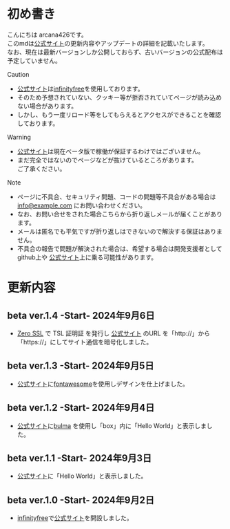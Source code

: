 # 初め書き

こんにちは arcana426です。<br>
このmdは<a href="https://arcana426.42web.io" target="_blank">公式サイト</a>の更新内容やアップデートの詳細を記載いたします。<br>
なお、現在は最新バージョンしか公開しておらず、古いバージョンの公式配布は予定していません。<br>

> [!CAUTION]
> - <a href="https://arcana426.42web.io" target="_blank">公式サイト</a>は<a href="https://infinityfree.com" target="_blank">infinityfree</a>を使用しております。<br>
> - そのため予想されていない、クッキー等が拒否されていてページが読み込めない場合があります。
> - しかし、もう一度リロード等をしてもらえるとアクセスができることを確認しております。

> [!WARNING]
> - <a href="https://arcana426.42web.io" target="_blank">公式サイト</a>は現在ベータ版で稼働が保証するわけではございません。
> - まだ完全ではないのでページなどが抜けているところがあります。<br>ご了承ください。

> [!NOTE]
> - ページに不具合、セキュリティ問題、コードの問題等不具合がある場合は info@example.com にお問い合わせください。
> - なお、お問い合せをされた場合こちらから折り返しメールが届くことがあります。
> - メールは匿名でも平気ですが折り返しはできないので解決する保証はありません。
> - 不具合の報告で問題が解決された場合は、希望する場合は開発支援者としてgithub上や
    <a href="https://arcana426.42web.io" target="_blank">
    公式サイト</a>上に乗る可能性があります。

# 更新内容
## beta ver.1.4 -Start- 2024年9月6日
 - [Zero SSL](https://zerossl.com/) で TSL 証明証 を発行し [公式サイト](https://arcana426.42web.io) のURL を「http://」から「https://」にしてサイト通信を暗号化しました。

## beta ver.1.3 -Start- 2024年9月5日
 - [公式サイト](https://arcana426.42web.io)に[fontawesome](https://fontawesome.com)を使用しデザインを仕上げました。

## beta ver.1.2  -Start- 2024年9月4日
 - [公式サイト](https://arcana426.42web.io)に[bulma](https://bulma.io) を使用し「box」内に「Hello World」と表示しました。

## beta ver.1.1  -Start- 2024年9月3日
 - <a href="https://arcana426.42web.io" target="_blank">公式サイト</a>に「Hello World」と表示しました。

## beta ver.1.0  -Start- 2024年9月2日
 - <a href="https://infinityfree.com" target="_blank">infinityfree</a>で[公式サイト](https://arcana426.42web.io)を開設しました。
